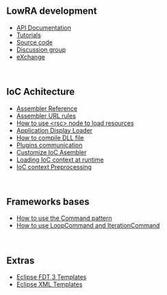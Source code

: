 <br>
<h2>LowRA development</h2>
<ul><li><a href='http://lowra.customactions.net/doc/'>API Documentation</a>
</li><li><a href='http://lowra.customactions.net/doc/annexes.html'>Tutorials</a>
</li><li><a href='http://code.google.com/p/lowra/source/browse/#svn/trunk'>Source code</a>
</li><li><a href='http://groups.google.com/group/lowra'>Discussion group</a>
</li><li><a href='http://code.google.com/p/lowra/source/browse/#svn/trunk/eXchange'>eXchange</a></li></ul>

<br>
<h2>IoC Achitecture</h2>

<ul><li><a href='http://lowra.customactions.net/doc/howto/reference-assembler.html'>Assembler Reference</a>
</li><li><a href='http://lowra.customactions.net/doc/howto/assembler-url-rules.html'>Assembler URL rules</a>
</li><li><a href='http://lowra.customactions.net/doc/howto/assembler-resource.html'>How to use &lt;rsc&gt; node to load resources</a>
</li><li><a href='http://lowra.customactions.net/doc/howto/assembler-loader.html'>Application Display Loader</a>
</li><li><a href='http://lowra.customactions.net/doc/howto/howto-compile-dll.html'>How to compile DLL file</a>
</li><li><a href='http://lowra.customactions.net/doc/howto/plugin-communication.html'>Plugins communication</a>
</li><li><a href='http://lowra.customactions.net/doc/howto/assembler-customize.html'>Customize IoC Asembler</a>
</li><li><a href='http://lowra.customactions.net/doc/howto/assembler-runtime.html'>Loading IoC context at runtime</a>
</li><li><a href='http://lowra.customactions.net/doc/howto/assembler-processor.html'>IoC context Preprocessing</a></li></ul>

<br>
<h2>Frameworks bases</h2>

<ul><li><a href='http://lowra.customactions.net/doc/howto/howto-commands.html'>How to use the Command pattern</a>
</li><li><a href='http://lowra.customactions.net/doc/howto/howto-loopcommands.html'>How to use LoopCommand and IterationCommand</a></li></ul>


<br>
<h2>Extras</h2>

<ul><li><a href='http://lowra.customactions.net/doc/howto/fdt-template.html'>Eclipse FDT 3 Templates</a>
</li><li><a href='http://lowra.customactions.net/doc/howto/xml-template.html'>Eclipse XML Templates</a>